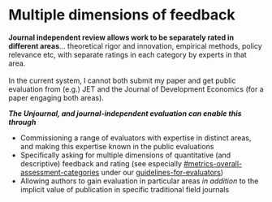 # Multiple dimensions of feedback

**Journal independent review allows work to be separately rated in different areas**… theoretical rigor and innovation, empirical methods, policy relevance etc, with separate ratings in each category by experts in that area.\
\
In the current system, I cannot both submit my paper and get public evaluation from (e.g.) JET and the Journal of Development Economics (for a paper engaging both areas).



_**The Unjournal, and journal-independent evaluation can enable this through**_

* Commissioning a range of evaluators with expertise in distinct areas, and making this expertise  known in the public evaluations
* Specifically asking for multiple dimensions of quantitative (and descriptive) feedback and rating   (see especially [#metrics-overall-assessment-categories](../policies-projects-evaluation-workflow/evaluation/guidelines-for-evaluators/#metrics-overall-assessment-categories "mention") under our [guidelines-for-evaluators](../policies-projects-evaluation-workflow/evaluation/guidelines-for-evaluators/ "mention"))
* Allowing authors to gain evaluation in particular areas _in addition_ to the implicit value of publication in specific traditional field journals&#x20;

